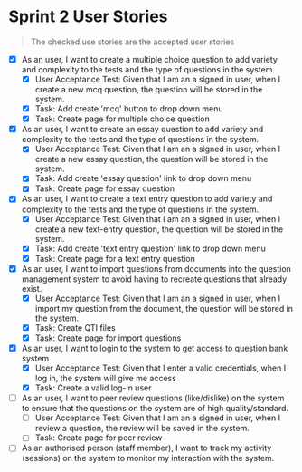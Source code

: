 # Sprint 2 User Stories

> The checked use stories are the accepted user stories

- [x] As an user, I want to create a multiple choice question to add variety and complexity to the tests and the type of questions in the system.
    - [x] User Acceptance Test:	Given that I am an a signed in user, when I create a new mcq question, the question will be stored in the system.
    - [x] Task: Add create 'mcq' button to drop down menu
    - [x] Task: Create page for multiple choice question 
- [x] As an user, I want to create an essay question to add variety and complexity to the tests and the type of questions in the system.
    - [x] User Acceptance Test:	Given that I am an a signed in user, when I create a new essay question, the question will be stored in the system. 
    - [x] Task: Add create 'essay question' link to drop down menu
    - [x] Task: Create page for essay question  
- [x] As an user, I want to create a text entry question to add variety and complexity to the tests and the type of questions in the system.
    - [x] User Acceptance Test:	Given that I am an a signed in user, when I create a new text-entry question, the question will be stored in the system. 
    - [x] Task: Add create 'text entry question' link to drop down menu
    - [x] Task: Create page for a text entry question  
- [x] As an user, I want to import questions from documents into the question management system to avoid having to recreate questions that already exist.
    - [x] User Acceptance Test:	Given that I am an a signed in user, when I import my question from the document, the question will be stored in the system. 
    - [x] Task: Create QTI files
    - [x] Task: Create page for import questions
- [x] As an user, I want to login to the system to get access to question bank system
    - [x] User Acceptance Test: Given that I enter a valid credentials, when I log in, the system will give me access
    - [x] Task: Create a valid log-in user  
- [ ] As an user, I want to peer review questions (like/dislike) on the system to ensure that the questions on the system are of high quality/standard.
    - [ ] User Acceptance Test:	Given that I am an a signed in user, when I review a question, the review will be saved in the system. 
    - [ ] Task: Create page for peer review

- [ ] As an authorised person (staff member), I want to track my activity (sessions) on the system to monitor my interaction with the system.
